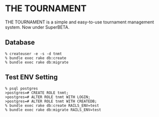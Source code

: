 # THE TOURNAMENT #
THE TOURNAMENT is a simple and easy-to-use tournament management system.
Now under SuperBETA.

## Database ##

    % createuser -e -s -d tnmt
    % bundle exec rake db:create
    % bundle exec rake db:migrate


## Test ENV Setting ##

    % psql postgres
    >postgres=# CREATE ROLE tnmt;
    >postgres=# ALTER ROLE tnmt WITH LOGIN;
    >postgres=# ALTER ROLE tnmt WITH CREATEDB;
    % bundle exec rake db:create RAILS_ENV=test
    % bundle exec rake db:migrate RAILS_ENV=test
